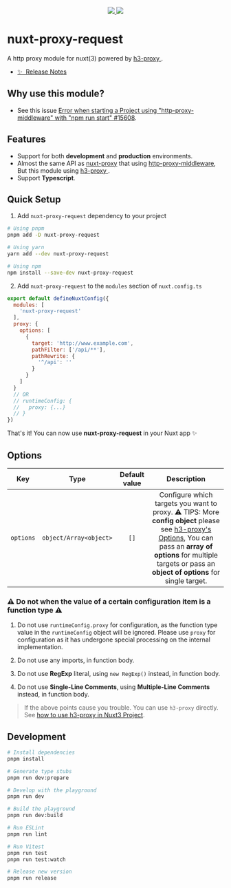 

<p align="center">
  <a href="https://www.npmjs.org/package/nuxt-proxy-request">
    <img src="https://img.shields.io/npm/v/nuxt-proxy-request.svg">
  </a>
  <a href="https://npmcharts.com/compare/nuxt-proxy-request?minimal=true">
    <img src="https://img.shields.io/npm/dm/nuxt-proxy-request.svg">
  </a>
  <br>
</p>

# nuxt-proxy-request

A http proxy module for nuxt(3) powered by <a href="https://github.com/yisibell/h3-proxy"> h3-proxy </a>.

- [✨ &nbsp;Release Notes](/CHANGELOG.md)

## Why use this module?

- See this issue [Error when starting a Project using "http-proxy-middleware" with "npm run start" #15608](https://github.com/nuxt/nuxt/issues/15608).

## Features

- Support for both **development** and **production** environments.
- Almost the same API as  [nuxt-proxy](https://github.com/wobsoriano/nuxt-proxy) that using [http-proxy-middleware](https://github.com/chimurai/http-proxy-middleware), But this module using <a href="https://github.com/yisibell/h3-proxy"> h3-proxy </a>.
- Support **Typescript**.

## Quick Setup

1. Add `nuxt-proxy-request` dependency to your project

```bash
# Using pnpm
pnpm add -D nuxt-proxy-request

# Using yarn
yarn add --dev nuxt-proxy-request

# Using npm
npm install --save-dev nuxt-proxy-request
```

2. Add `nuxt-proxy-request` to the `modules` section of `nuxt.config.ts`

```js
export default defineNuxtConfig({
  modules: [
    'nuxt-proxy-request'
  ],
  proxy: {
    options: [
      {
        target: 'http://www.example.com',
        pathFilter: ['/api/**'],
        pathRewrite: {
          '^/api': ''
        }
      }
    ]
  }
  // OR
  // runtimeConfig: {
  //   proxy: {...}
  // }
})
```

That's it! You can now use **nuxt-proxy-request** in your Nuxt app ✨

## Options

| Key | Type | Default value | Description |
| :---: | :---: | :---: | :---: |
| `options` | `object/Array<object>` | `[]` | Configure which targets you want to proxy. :warning: TIPS: More **config object** please see [h3-proxy's Options](https://github.com/yisibell/h3-proxy#options), You can pass an **array of options** for multiple targets or pass an **object of options** for single target.|


### :warning: Do not when the value of a certain configuration item is a function type :warning:

1. Do not use `runtimeConfig.proxy` for configuration, as the function type value in the `runtimeConfig` object will be ignored. Please use `proxy` for configuration as it has undergone special processing on the internal implementation.

2. Do not use any imports, in function body.

3. Do not use **RegExp** literal, using `new RegExp()` instead, in function body.

4. Do not use **Single-Line Comments**, using **Multiple-Line Comments** instead, in function body.

> If the above points cause you trouble. You can use `h3-proxy` directly. See [how to use h3-proxy in Nuxt3 Project](https://github.com/yisibell/h3-proxy#nuxt).

## Development

```bash
# Install dependencies
pnpm install

# Generate type stubs
pnpm run dev:prepare

# Develop with the playground
pnpm run dev

# Build the playground
pnpm run dev:build

# Run ESLint
pnpm run lint

# Run Vitest
pnpm run test
pnpm run test:watch

# Release new version
pnpm run release
```
